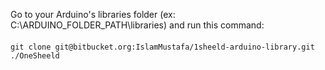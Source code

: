 Go to your Arduino's libraries folder (ex: C:\ARDUINO_FOLDER_PATH\libraries) and run this command:

####
    git clone git@bitbucket.org:IslamMustafa/1sheeld-arduino-library.git ./OneSheeld